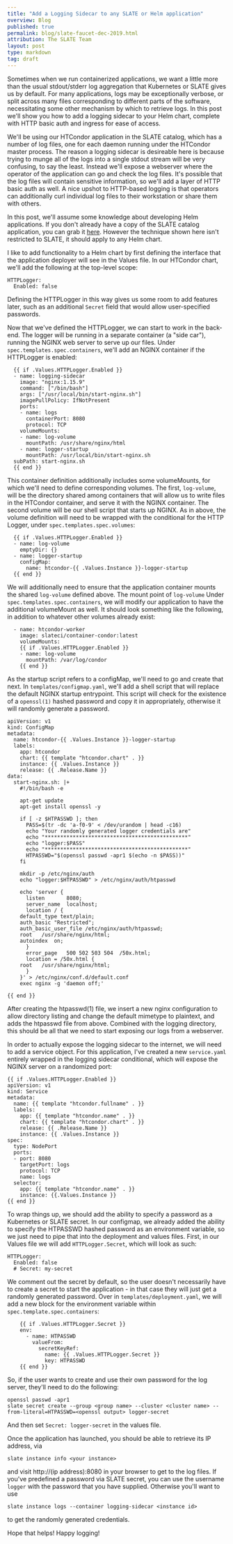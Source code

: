 ```yaml
---
title: "Add a Logging Sidecar to any SLATE or Helm application"
overview: Blog
published: true
permalink: blog/slate-faucet-dec-2019.html
attribution: The SLATE Team
layout: post
type: markdown
tag: draft
---
```


Sometimes when we run containerized applications, we want a little more than
the usual stdout/stderr log aggregation that Kubernetes or SLATE gives us by
default.  For many applications, logs may be exceptionally verbose, or split
across many files corresponding to different parts of the software,
necessitating some other mechanism by which to retrieve logs. In this post
we'll show you how to add a logging sidecar to your Helm chart, complete with
HTTP basic auth and ingress for ease of access. 
<!--end_excerpt-->

We'll be using our HTCondor application in the SLATE catalog, which has a
number of log files, one for each daemon running under the HTCondor master
process. The reason a logging sidecar is desireable here is because trying to
munge all of the logs into a single stdout stream will be very confusing, to
say the least. Instead we'll expose a webserver where the operator of the
application can go and check the log files. It's possible that the log files
will contain sensitive information, so we'll add a layer of HTTP basic auth as
well. A nice upshot to HTTP-based logging is that operators can additionally
curl individual log files to their workstation or share them with others.

In this post, we'll assume some knowledge about developing Helm applications.
If you don't already have a copy of the SLATE catalog application, you can grab
it [here](https://github.com/slateci/slate-catalog). However the technique
shown here isn't restricted to SLATE, it should apply to any Helm chart.

I like to add functionality to a Helm chart by first defining the interface
that the application deployer will see in the Values file.  In our HTCondor
chart, we'll add the following at the top-level scope:

    HTTPLogger: 
      Enabled: false

Defining the HTTPLogger in this way gives us some room to add features later,
such as an additional `Secret` field that would allow user-specified
passwords.

Now that we've defined the HTTPLogger, we can start to work in the back-end.
The logger will be running in a separate container (a "side car"), running the
NGINX web server to serve up our files. Under `spec.templates.spec.containers`,
we'll add an NGINX container if the HTTPLogger is enabled:

      {{ if .Values.HTTPLogger.Enabled }}
      - name: logging-sidecar
        image: "nginx:1.15.9"
        command: ["/bin/bash"]
        args: ["/usr/local/bin/start-nginx.sh"]
        imagePullPolicy: IfNotPresent
        ports:
        - name: logs
          containerPort: 8080
          protocol: TCP
        volumeMounts:
        - name: log-volume
          mountPath: /usr/share/nginx/html
        - name: logger-startup
          mountPath: /usr/local/bin/start-nginx.sh
	  subPath: start-nginx.sh
      {{ end }}

This container definition additionally includes some volumeMounts, for which
we'll need to define corresponding volumes. The first, `log-volume`, will be
the directory shared among containers that will allow us to write files in the
HTCondor container, and serve it with the NGINX container. The second volume
will be our shell script that starts up NGINX. As in above, the volume
definition will need to be wrapped with the conditional for the HTTP Logger,
under `spec.templates.spec.volumes`: 

      {{ if .Values.HTTPLogger.Enabled }}
      - name: log-volume
        emptyDir: {}
      - name: logger-startup
        configMap:
          name: htcondor-{{ .Values.Instance }}-logger-startup
      {{ end }}

We will additionally need to ensure that the application container mounts the
shared `log-volume` defined above. The mount point of `log-volume` Under `spec.templates.spec.containers`, we
will modify our application to have the additional volumeMount as well. It
should look something like the following, in addition to whatever other volumes
already exist:

      - name: htcondor-worker
        image: slateci/container-condor:latest
        volumeMounts:
        {{ if .Values.HTTPLogger.Enabled }}
        - name: log-volume
          mountPath: /var/log/condor
        {{ end }}

As the startup script refers to a configMap, we'll need to go and create that
next. In `templates/configmap.yaml`, we'll add a shell script that will replace
the default NGINX startup entrypoint. This script will check for the existence
of a `openssl(1)` hashed password and copy it in appropriately, otherwise it
will randomly generate a password. 

	apiVersion: v1
	kind: ConfigMap
	metadata:
	  name: htcondor-{{ .Values.Instance }}-logger-startup
	  labels:
	    app: htcondor
	    chart: {{ template "htcondor.chart" . }}
	    instance: {{ .Values.Instance }}
	    release: {{ .Release.Name }}
	data:
	  start-nginx.sh: |+
	    #!/bin/bash -e

	    apt-get update
	    apt-get install openssl -y

	    if [ -z $HTPASSWD ]; then
	      PASS=$(tr -dc 'a-f0-9' < /dev/urandom | head -c16)
	      echo "Your randomly generated logger credentials are"
	      echo "**********************************************"
	      echo "logger:$PASS"
	      echo "**********************************************"
	      HTPASSWD="$(openssl passwd -apr1 $(echo -n $PASS))"
	    fi

	    mkdir -p /etc/nginx/auth
	    echo "logger:$HTPASSWD" > /etc/nginx/auth/htpasswd

	    echo 'server {
	      listen       8080;
	      server_name  localhost;
	      location / {
		default_type text/plain;
		auth_basic "Restricted";
		auth_basic_user_file /etc/nginx/auth/htpasswd;  
		root   /usr/share/nginx/html;
		autoindex  on;
	      }
	      error_page   500 502 503 504  /50x.html;
	      location = /50x.html {
		root   /usr/share/nginx/html;
	      }
	    }' > /etc/nginx/conf.d/default.conf
	    exec nginx -g 'daemon off;'

	{{ end }}

After creating the htpasswd(1) file, we insert a new nginx configuration to
allow directory listing and change the default mimetype to plaintext, and adds
the htpasswd file from above. Combined with the logging directory, this should
be all that we need to start exposing our logs from a webserver. 

In order to actually expose the logging sidecar to the internet, we will need to add a service object. For this application, I've created a new `service.yaml` entirely wrapped in the logging sidecar conditional, which will expose the NGINX server on a randomized port:

``` 
{{ if .Values.HTTPLogger.Enabled }}
apiVersion: v1
kind: Service
metadata:
  name: {{ template "htcondor.fullname" . }}
  labels:
    app: {{ template "htcondor.name" . }}
    chart: {{ template "htcondor.chart" . }}
    release: {{ .Release.Name }}
    instance: {{ .Values.Instance }}
spec:
  type: NodePort
  ports:
  - port: 8080
    targetPort: logs
    protocol: TCP
    name: logs
  selector:
    app: {{ template "htcondor.name" . }}
    instance: {{.Values.Instance }}
{{ end }}
```

To wrap things up, we should add the ability to specify a password as a
Kubernetes or SLATE secret. In our configmap, we already added the
ability to specify the HTPASSWD hashed password as an environment variable, so
we just need to pipe that into the deployment and values files. First, in our
Values file we will add
`HTTPLogger.Secret`, which will look as such:

    HTTPLogger: 
      Enabled: false
      # Secret: my-secret

We comment out the secret by default, so the user doesn't necessarily have to
create a secret to start the application - in that case they will just get a
randomly generated password. Over in `templates/deployment.yaml`, we will add a
new block for the environment variable within `spec.template.spec.containers`:

        {{ if .Values.HTTPLogger.Secret }}
        env:
          - name: HTPASSWD
            valueFrom:
              secretKeyRef:
                name: {{ .Values.HTTPLogger.Secret }}
                key: HTPASSWD
        {{ end }}

So, if the user wants to create and use their own password for the log server, they'll need to do the following:

	openssl passwd -apr1
	slate secret create --group <group name> --cluster <cluster name> --from-literal=HTPASSWD=<openssl output> logger-secret

And then set `Secret: logger-secret` in the values file.

Once the application has launched, you should be able to retrieve its IP
address, via 

	slate instance info <your instance>
	
and visit http://(ip address):8080 in your browser to get to the log files. If you've predefined
a password via SLATE secret, you can use the username `logger` with the password
that you have supplied. Otherwise you'll want to use
	
	slate instance logs --container logging-sidecar <instance id>
	
to get the randomly generated credentials. 

Hope that helps! Happy logging!
